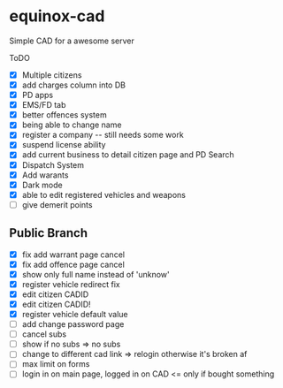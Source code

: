 # equinox-cad

Simple CAD for a awesome server

ToDO

- [x] Multiple citizens
- [x] add charges column into DB
- [x] PD apps
- [x] EMS/FD tab
- [x] better offences system
- [x] being able to change name
- [x] register a company -- still needs some work
- [x] suspend license ability
- [x] add current business to detail citizen page and PD Search
- [x] Dispatch System
- [x] Add warants
- [x] Dark mode
- [x] able to edit registered vehicles and weapons
- [ ] give demerit points

## Public Branch

- [x] fix add warrant page cancel
- [x] fix add offence page cancel
- [x] show only full name instead of 'unknow'
- [x] register vehicle redirect fix
- [x] edit citizen CADID
- [x] edit citizen CADID!
- [x] register vehicle default value
- [ ] add change password page
- [ ] cancel subs
- [ ] show if no subs => no subs
- [ ] change to different cad link => relogin otherwise it's broken af
- [ ] max limit on forms
- [ ] login in on main page, logged in on CAD <= only if bought something
